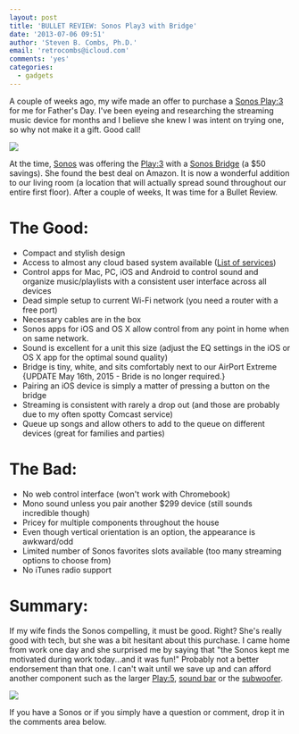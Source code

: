 ```yaml
---
layout: post
title: 'BULLET REVIEW: Sonos Play3 with Bridge'
date: '2013-07-06 09:51'
author: 'Steven B. Combs, Ph.D.'
email: 'retrocombs@icloud.com'
comments: 'yes'
categories:
  - gadgets
---
```


A couple of weeks ago, my wife made an offer to purchase a [Sonos Play:3][2] for me for Father's Day. I've been eyeing and researching the streaming music device for months and I believe she knew I was intent on trying one, so why not make it a gift. Good call!

![][1]

At the time, [Sonos][3] was offering the [Play:3][2] with a [Sonos Bridge][4] (a $50 savings). She found the best deal on Amazon. It is now a wonderful addition to our living room (a location that will actually spread sound throughout our entire first floor). After a couple of weeks, It was time for a Bullet Review.

# The Good:
- Compact and stylish design
- Access to almost any cloud based system available ([List of services][5])
- Control apps for Mac, PC, iOS and Android to control sound and organize music/playlists with a consistent user interface across all devices
- Dead simple setup to current Wi-Fi network (you need a router with a free port)
- Necessary cables are in the box
- Sonos apps for iOS and OS X allow control from any point in home when on same network.
- Sound is excellent for a unit this size (adjust the EQ settings in the iOS or OS X app for the optimal sound quality)
- Bridge is tiny, white, and sits comfortably next to our AirPort Extreme {UPDATE May 16th, 2015 - Bride is no longer required.}
- Pairing an iOS device is simply a matter of pressing a button on the bridge
- Streaming is consistent with rarely a drop out (and those are probably due to my often spotty Comcast service)
- Queue up songs and allow others to add to the queue on different devices (great for families and parties)

# The Bad:
- No web control interface (won't work with Chromebook)
- Mono sound unless you pair another $299 device (still sounds incredible though)
- Pricey for multiple components throughout the house
- Even though vertical orientation is an option, the appearance is awkward/odd
- Limited number of Sonos favorites slots available (too many streaming options to choose from)
- No iTunes radio support

# Summary:
If my wife finds the Sonos compelling, it must be good. Right? She's really good with tech, but she was a bit hesitant about this purchase. I came home from work one day and she surprised me by saying that "the Sonos kept me motivated during work today...and it was fun!" Probably not a better endorsement than that one. I can't wait until we save up and can afford another component such as the larger [Play:5][7], [sound bar][8] or the [subwoofer][9].

![][6]

If you have a Sonos or if you simply have a question or comment, drop it in the comments area below.

[1]: http://2.bp.blogspot.com/-jEt0Mj44iqs/UddbFcfD89I/AAAAAAABKIE/67H_zLUzgpc/s1600/Sonos+Bridge+Under+iMac.jpg
[2]: http://www.amazon.com/gp/product/B005441AJC/ref=as_li_ss_tl?ie=UTF8&camp=1789&creative=390957&creativeASIN=B005441AJC&linkCode=as2&tag=stevenccom-20
[3]: http://www.amazon.com/s/?_encoding=UTF8&camp=1789&creative=390957&field-keywords=Sonos&linkCode=ur2&rh=i%3Aaps%2Ck%3ASonos&sprefix=Sonos%2Caps&tag=stevenccom-20&url=search-alias%3Daps
[4]: http://www.amazon.com/gp/product/B000X1TS54/ref=as_li_ss_tl?ie=UTF8&camp=1789&creative=390957&creativeASIN=B000X1TS54&linkCode=as2&tag=stevenccom-20
[5]: http://www.sonos.com/music
[6]: http://3.bp.blogspot.com/-fA3txJ2ScMw/UddbMMjEODI/AAAAAAABKIM/WFo0MxwAmmU/s1600/Sonos+on+Shelf.jpg
[7]: http://www.amazon.com/gp/product/B002S53LJ2/ref=as_li_ss_tl?ie=UTF8&camp=1789&creative=390957&creativeASIN=B002S53LJ2&linkCode=as2&tag=stevenccom-20
[8]: http://www.amazon.com/gp/product/B00AEMGGU2/ref=as_li_ss_tl?ie=UTF8&camp=1789&creative=390957&creativeASIN=B00AEMGGU2&linkCode=as2&tag=stevenccom-20
[9]: http://www.amazon.com/gp/product/B00834SIO0/ref=as_li_ss_tl?ie=UTF8&camp=1789&creative=390957&creativeASIN=B00834SIO0&linkCode=as2&tag=stevenccom-20
